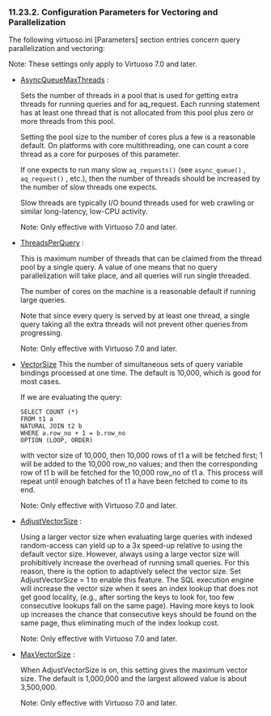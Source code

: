 <div>

<div>

<div>

<div>

### 11.23.2. Configuration Parameters for Vectoring and Parallelization

</div>

</div>

</div>

The following virtuoso.ini \[Parameters\] section entries concern query
parallelization and vectoring:

Note: These settings only apply to Virtuoso 7.0 and later.

<div>

- <a href="ch-server.html#ini_parameters" class="link"
  title="[Parameters]">AsyncQueueMaxThreads</a> :

  Sets the number of threads in a pool that is used for getting extra
  threads for running queries and for aq_request. Each running statement
  has at least one thread that is not allocated from this pool plus zero
  or more threads from this pool.

  Setting the pool size to the number of cores plus a few is a
  reasonable default. On platforms with core multithreading, one can
  count a core thread as a core for purposes of this parameter.

  If one expects to run many slow `aq_requests()` (see `async_queue()` ,
  `aq_request()` , etc.), then the number of threads should be increased
  by the number of slow threads one expects.

  Slow threads are typically I/O bound threads used for web crawling or
  similar long-latency, low-CPU activity.

  Note: Only effective with Virtuoso 7.0 and later.

- <a href="ch-server.html#ini_parameters" class="link"
  title="[Parameters]">ThreadsPerQuery</a> :

  This is maximum number of threads that can be claimed from the thread
  pool by a single query. A value of one means that no query
  parallelization will take place, and all queries will run single
  threaded.

  The number of cores on the machine is a reasonable default if running
  large queries.

  Note that since every query is served by at least one thread, a single
  query taking all the extra threads will not prevent other queries from
  progressing.

  Note: Only effective with Virtuoso 7.0 and later.

- <a href="ch-server.html#ini_parameters" class="link"
  title="[Parameters]">VectorSize</a> This the number of simultaneous
  sets of query variable bindings processed at one time. The default is
  10,000, which is good for most cases.

  If we are evaluating the query:

  ``` programlisting
  SELECT COUNT (*)
  FROM t1 a
  NATURAL JOIN t2 b
  WHERE a.row_no + 1 = b.row_no
  OPTION (LOOP, ORDER)
  ```

  with vector size of 10,000, then 10,000 rows of t1 a will be fetched
  first; 1 will be added to the 10,000 row_no values; and then the
  corresponding row of t1 b will be fetched for the 10,000 row_no of
  t1 a. This process will repeat until enough batches of t1 a have been
  fetched to come to its end.

  Note: Only effective with Virtuoso 7.0 and later.

- <a href="ch-server.html#ini_parameters" class="link"
  title="[Parameters]">AdjustVectorSize</a> :

  Using a larger vector size when evaluating large queries with indexed
  random-access can yield up to a 3x speed-up relative to using the
  default vector size. However, always using a large vector size will
  prohibitively increase the overhead of running small queries. For this
  reason, there is the option to adaptively select the vector size. Set
  AdjustVectorSize = 1 to enable this feature. The SQL execution engine
  will increase the vector size when it sees an index lookup that does
  not get good locality, (e.g., after sorting the keys to look for, too
  few consecutive lookups fall on the same page). Having more keys to
  look up increases the chance that consecutive keys should be found on
  the same page, thus eliminating much of the index lookup cost.

  Note: Only effective with Virtuoso 7.0 and later.

- <a href="ch-server.html#ini_parameters" class="link"
  title="[Parameters]">MaxVectorSize</a> :

  When AdjustVectorSize is on, this setting gives the maximum vector
  size. The default is 1,000,000 and the largest allowed value is about
  3,500,000.

  Note: Only effective with Virtuoso 7.0 and later.

</div>

</div>
